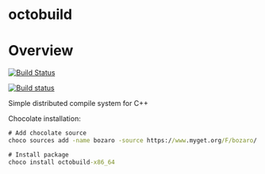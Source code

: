 octobuild
=========
# Overview

[![Build Status](https://travis-ci.org/bozaro/octobuild.svg?branch=master)](https://travis-ci.org/bozaro/octobuild)

[![Build status](https://ci.appveyor.com/api/projects/status/fo1pil4fwx2jq9yi/branch/master?svg=true)](https://ci.appveyor.com/project/bozaro/octobuild/branch/master)

Simple distributed compile system for C++

Chocolate installation:
```bat
# Add chocolate source
choco sources add -name bozaro -source https://www.myget.org/F/bozaro/

# Install package
choco install octobuild-x86_64
```

